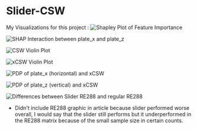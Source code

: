 # Slider-CSW

My Visualizations for this project :
![Shapley Plot of Feature Importance](https://user-images.githubusercontent.com/98504190/221609818-68ebcce6-869a-4603-b656-473b564ba2b4.png)

![SHAP Interaction between plate_x and plate_z](https://user-images.githubusercontent.com/98504190/221609909-c463ecf7-cfa0-4eed-ac07-9ea747c4efbf.png)

![CSW Violin Plot](https://user-images.githubusercontent.com/98504190/221611392-a1ec9836-e036-4ed8-b247-b0b8db75b758.png)

![xCSW Violin Plot](https://user-images.githubusercontent.com/98504190/221611524-2c919f14-dcbc-488d-a7c6-d66a5915eef5.png)

![PDP of plate_x (horizontal) and xCSW](https://user-images.githubusercontent.com/98504190/221615045-3f47c3cb-60dc-4aa5-abaa-cf05246b5792.png)

![PDP of plate_z (vertical) and xCSW](https://user-images.githubusercontent.com/98504190/221614952-5352500c-9da9-46a5-8381-2e70d12da475.png)

![Differences between Slider RE288 and regular RE288](https://user-images.githubusercontent.com/98504190/221615238-2fb56728-ee82-4b54-83fc-73fd05449444.png)

- Didn't include RE288 graphic in article because slider performed worse overall, I would say that the slider still performs but it underperformed in the RE288 matrix because of the small sample size in certain counts.
